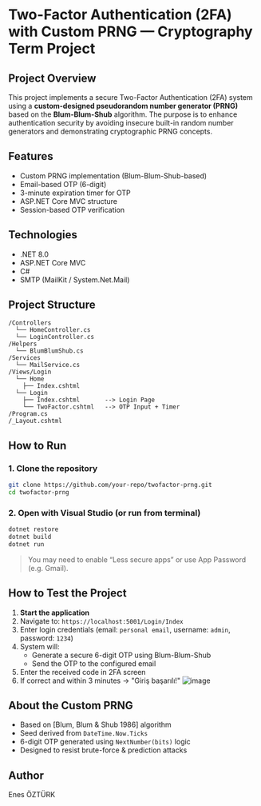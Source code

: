 
#  Two-Factor Authentication (2FA) with Custom PRNG — Cryptography Term Project

##  Project Overview
This project implements a secure Two-Factor Authentication (2FA) system using a **custom-designed pseudorandom number generator (PRNG)** based on the **Blum-Blum-Shub** algorithm. The purpose is to enhance authentication security by avoiding insecure built-in random number generators and demonstrating cryptographic PRNG concepts.

##  Features
-  Custom PRNG implementation (Blum-Blum-Shub-based)
-  Email-based OTP (6-digit)
-  3-minute expiration timer for OTP
-  ASP.NET Core MVC structure
-  Session-based OTP verification

##  Technologies
- .NET 8.0
- ASP.NET Core MVC
- C#
- SMTP (MailKit / System.Net.Mail)

##  Project Structure
```
/Controllers
  └── HomeController.cs
  └── LoginController.cs
/Helpers
  └── BlumBlumShub.cs
/Services
  └── MailService.cs
/Views/Login
  └── Home
    ├── Index.cshtml
  └── Login
    ├── Index.cshtml       --> Login Page
    └── TwoFactor.cshtml   --> OTP Input + Timer
/Program.cs
/_Layout.cshtml
```

##  How to Run

### 1. Clone the repository
```bash
git clone https://github.com/your-repo/twofactor-prng.git
cd twofactor-prng
```

### 2. Open with Visual Studio (or run from terminal)
```bash
dotnet restore
dotnet build
dotnet run
```

>  You may need to enable “Less secure apps” or use App Password (e.g. Gmail).

##  How to Test the Project
1. **Start the application**
2. Navigate to: `https://localhost:5001/Login/Index`
3. Enter login credentials (email: `personal email`, username: `admin`, password: `1234`)
4. System will:
   - Generate a secure 6-digit OTP using Blum-Blum-Shub
   - Send the OTP to the configured email
5. Enter the received code in 2FA screen
6. If correct and within 3 minutes → "Giriş başarılı!"
![image](https://github.com/user-attachments/assets/26c9d4de-8080-481c-acea-df7a0923d5cd)

##  About the Custom PRNG
- Based on [Blum, Blum & Shub 1986] algorithm
- Seed derived from `DateTime.Now.Ticks`
- 6-digit OTP generated using `NextNumber(bits)` logic
- Designed to resist brute-force & prediction attacks

##  Author
Enes ÖZTÜRK  

